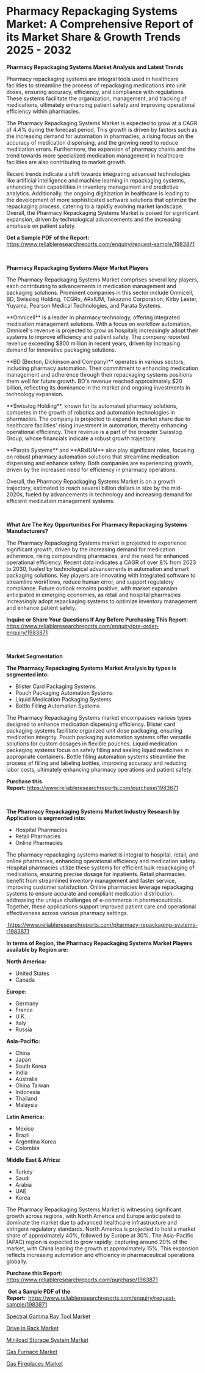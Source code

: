 <p><h1>Pharmacy Repackaging Systems Market: A Comprehensive Report of its Market Share & Growth Trends 2025 - 2032</h1></p><p><strong>Pharmacy Repackaging Systems Market Analysis and Latest Trends</strong></p>
<p><p>Pharmacy repackaging systems are integral tools used in healthcare facilities to streamline the process of repackaging medications into unit doses, ensuring accuracy, efficiency, and compliance with regulations. These systems facilitate the organization, management, and tracking of medications, ultimately enhancing patient safety and improving operational efficiency within pharmacies. </p><p>The Pharmacy Repackaging Systems Market is expected to grow at a CAGR of 4.4% during the forecast period. This growth is driven by factors such as the increasing demand for automation in pharmacies, a rising focus on the accuracy of medication dispensing, and the growing need to reduce medication errors. Furthermore, the expansion of pharmacy chains and the trend towards more specialized medication management in healthcare facilities are also contributing to market growth. </p><p>Recent trends indicate a shift towards integrating advanced technologies like artificial intelligence and machine learning in repackaging systems, enhancing their capabilities in inventory management and predictive analytics. Additionally, the ongoing digitization in healthcare is leading to the development of more sophisticated software solutions that optimize the repackaging process, catering to a rapidly evolving market landscape. Overall, the Pharmacy Repackaging Systems Market is poised for significant expansion, driven by technological advancements and the increasing emphasis on patient safety.</p></p>
<p><strong>Get a Sample PDF of the Report:&nbsp;</strong> <a href="https://www.reliableresearchreports.com/enquiry/request-sample/1983871?utm_campaign=8&utm_medium=2&utm_source=Github&utm_content=ia&utm_term=10042025&utm_id=pharmacy-repackaging-systems">https://www.reliableresearchreports.com/enquiry/request-sample/1983871</a></p>
<p>&nbsp;</p>
<p><strong>Pharmacy Repackaging Systems Major Market Players</strong></p>
<p><p>The Pharmacy Repackaging Systems Market comprises several key players, each contributing to advancements in medication management and packaging solutions. Prominent companies in this sector include Omnicell, BD, Swisslog Holding, TCGRx, ARxIUM, Takazono Corporation, Kirby Lester, Yuyama, Pearson Medical Technologies, and Parata Systems.</p><p>**Omnicell** is a leader in pharmacy technology, offering integrated medication management solutions. With a focus on workflow automation, Omnicell's revenue is projected to grow as hospitals increasingly adopt their systems to improve efficiency and patient safety. The company reported revenue exceeding $800 million in recent years, driven by increasing demand for innovative packaging solutions.</p><p>**BD (Becton, Dickinson and Company)** operates in various sectors, including pharmacy automation. Their commitment to enhancing medication management and adherence through their repackaging systems positions them well for future growth. BD's revenue reached approximately $20 billion, reflecting its dominance in the market and ongoing investments in technology expansion.</p><p>**Swisslog Holding**, known for its automated pharmacy solutions, competes in the growth of robotics and automation technologies in pharmacies. The company is projected to expand its market share due to healthcare facilities' rising investment in automation, thereby enhancing operational efficiency. Their revenue is a part of the broader Swisslog Group, whose financials indicate a robust growth trajectory.</p><p>**Parata Systems** and **ARxIUM** also play significant roles, focusing on robust pharmacy automation solutions that streamline medication dispensing and enhance safety. Both companies are experiencing growth, driven by the increased need for efficiency in pharmacy operations.</p><p>Overall, the Pharmacy Repackaging Systems Market is on a growth trajectory, estimated to reach several billion dollars in size by the mid-2020s, fueled by advancements in technology and increasing demand for efficient medication management systems.</p></p>
<p>&nbsp;</p>
<p><strong>What Are The Key Opportunities For Pharmacy Repackaging Systems Manufacturers?</strong></p>
<p><p>The Pharmacy Repackaging Systems market is projected to experience significant growth, driven by the increasing demand for medication adherence, rising compounding pharmacies, and the need for enhanced operational efficiency. Recent data indicates a CAGR of over 8% from 2023 to 2030, fueled by technological advancements in automation and smart packaging solutions. Key players are innovating with integrated software to streamline workflows, reduce human error, and support regulatory compliance. Future outlook remains positive, with market expansion anticipated in emerging economies, as retail and hospital pharmacies increasingly adopt repackaging systems to optimize inventory management and enhance patient safety.</p></p>
<p><strong>Inquire or Share Your Questions If Any Before Purchasing This Report:</strong> <a href="https://www.reliableresearchreports.com/enquiry/pre-order-enquiry/1983871?utm_campaign=8&utm_medium=2&utm_source=Github&utm_content=ia&utm_term=10042025&utm_id=pharmacy-repackaging-systems">https://www.reliableresearchreports.com/enquiry/pre-order-enquiry/1983871</a></p>
<p>&nbsp;</p>
<p><strong>Market Segmentation</strong></p>
<p><strong>The Pharmacy Repackaging Systems Market Analysis by types is segmented into:</strong></p>
<p><ul><li>Blister Card Packaging Systems</li><li>Pouch Packaging Automation Systems</li><li>Liquid Medication Packaging Systems</li><li>Bottle Filling Automation Systems</li></ul></p>
<p><p>The Pharmacy Repackaging Systems market encompasses various types designed to enhance medication dispensing efficiency. Blister card packaging systems facilitate organized unit dose packaging, ensuring medication integrity. Pouch packaging automation systems offer versatile solutions for custom dosages in flexible pouches. Liquid medication packaging systems focus on safely filling and sealing liquid medicines in appropriate containers. Bottle filling automation systems streamline the process of filling and labeling bottles, improving accuracy and reducing labor costs, ultimately enhancing pharmacy operations and patient safety.</p></p>
<p><strong>Purchase this Report:&nbsp;</strong><a href="https://www.reliableresearchreports.com/purchase/1983871?utm_campaign=8&utm_medium=2&utm_source=Github&utm_content=ia&utm_term=10042025&utm_id=pharmacy-repackaging-systems">https://www.reliableresearchreports.com/purchase/1983871</a></p>
<p>&nbsp;</p>
<p><strong>The Pharmacy Repackaging Systems Market Industry Research by Application is segmented into:</strong></p>
<p><ul><li>Hospital Pharmacies</li><li>Retail Pharmacies</li><li>Online Pharmacies</li></ul></p>
<p><p>The pharmacy repackaging systems market is integral to hospital, retail, and online pharmacies, enhancing operational efficiency and medication safety. Hospital pharmacies utilize these systems for efficient bulk repackaging of medications, ensuring precise dosage for inpatients. Retail pharmacies benefit from streamlined inventory management and faster service, improving customer satisfaction. Online pharmacies leverage repackaging systems to ensure accurate and compliant medication distribution, addressing the unique challenges of e-commerce in pharmaceuticals. Together, these applications support improved patient care and operational effectiveness across various pharmacy settings.</p></p>
<p><a href="https://www.reliableresearchreports.com/pharmacy-repackaging-systems-r1983871?utm_campaign=8&utm_medium=2&utm_source=Github&utm_content=ia&utm_term=10042025&utm_id=pharmacy-repackaging-systems">&nbsp;https://www.reliableresearchreports.com/pharmacy-repackaging-systems-r1983871</a></p>
<p><strong>In terms of Region, the Pharmacy Repackaging Systems Market Players available by Region are:</strong></p>
<p>
    <p> <strong> North America: </strong>
        <ul>
            <li>United States</li>
            <li>Canada</li>
        </ul>
        </p> 
    <p> <strong> Europe: </strong>
        <ul>
            <li>Germany</li>
            <li>France</li>
            <li>U.K.</li>
            <li>Italy</li>
            <li>Russia</li>
        </ul>
        </p> 
    <p> <strong> Asia-Pacific: </strong>
        <ul>
            <li>China</li>
            <li>Japan</li>
            <li>South Korea</li>
            <li>India</li>
            <li>Australia</li>
            <li>China Taiwan</li>
            <li>Indonesia</li>
            <li>Thailand</li>
            <li>Malaysia</li>
        </ul>
        </p> 
    <p> <strong> Latin America: </strong>
        <ul>
            <li>Mexico</li>
            <li>Brazil</li>
            <li>Argentina Korea</li>
            <li>Colombia</li>
        </ul>
        </p> 
    <p> <strong> Middle East & Africa: </strong>
        <ul>
            <li>Turkey</li>
            <li>Saudi</li>
            <li>Arabia</li>
            <li>UAE</li>
            <li>Korea</li>
        </ul>
    </p>
    </p>
<p><p>The Pharmacy Repackaging Systems Market is witnessing significant growth across regions, with North America and Europe anticipated to dominate the market due to advanced healthcare infrastructure and stringent regulatory standards. North America is projected to hold a market share of approximately 40%, followed by Europe at 30%. The Asia-Pacific (APAC) region is expected to grow rapidly, capturing around 20% of the market, with China leading the growth at approximately 15%. This expansion reflects increasing automation and efficiency in pharmaceutical operations globally.</p></p>
<p><strong>Purchase this Report: </strong><a href="https://www.reliableresearchreports.com/purchase/1983871?utm_campaign=8&utm_medium=2&utm_source=Github&utm_content=ia&utm_term=10042025&utm_id=pharmacy-repackaging-systems">https://www.reliableresearchreports.com/purchase/1983871</a></p>
<p>&nbsp;<strong>Get a Sample PDF of the Report:&nbsp;&nbsp;</strong><a href="https://www.reliableresearchreports.com/enquiry/request-sample/1983871?utm_campaign=8&utm_medium=2&utm_source=Github&utm_content=ia&utm_term=10042025&utm_id=pharmacy-repackaging-systems">https://www.reliableresearchreports.com/enquiry/request-sample/1983871</a></p>
<p><strong></strong></p>
<p><p><a href="https://github.com/rigelciara0p/Market-Research-Report-List-1/blob/main/spectral-gamma-ray-tool-market.md?utm_campaign=8&utm_medium=2&utm_source=Github&utm_content=ia&utm_term=10042025&utm_id=pharmacy-repackaging-systems">Spectral Gamma Ray Tool Market</a></p><p><a href="https://github.com/lecaneidreks/Market-Research-Report-List-1/blob/main/drive-in-rack-market.md?utm_campaign=8&utm_medium=2&utm_source=Github&utm_content=ia&utm_term=10042025&utm_id=pharmacy-repackaging-systems">Drive in Rack Market</a></p><p><a href="https://github.com/tineamonaya/Market-Research-Report-List-1/blob/main/miniload-storage-system-market.md?utm_campaign=8&utm_medium=2&utm_source=Github&utm_content=ia&utm_term=10042025&utm_id=pharmacy-repackaging-systems">Miniload Storage System Market</a></p><p><a href="https://github.com/molayrabeta/Market-Research-Report-List-1/blob/main/gas-furnace-market.md?utm_campaign=8&utm_medium=2&utm_source=Github&utm_content=ia&utm_term=10042025&utm_id=pharmacy-repackaging-systems">Gas Furnace Market</a></p><p><a href="https://github.com/koopalujale2/Market-Research-Report-List-1/blob/main/gas-fireplaces-market.md?utm_campaign=8&utm_medium=2&utm_source=Github&utm_content=ia&utm_term=10042025&utm_id=pharmacy-repackaging-systems">Gas Fireplaces Market</a></p></p>